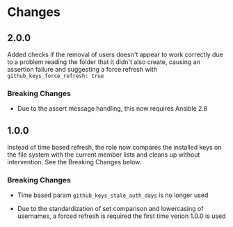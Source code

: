 # Changes

## 2.0.0

Added checks if the removal of users doesn't appear to work correctly
due to a problem reading the folder that it didn't also create, causing an assertion failure and
suggesting a force refresh with `github_keys_force_refresh: true`

### Breaking Changes

* Due to the assert message handling, this now requires Ansible 2.8

## 1.0.0

Instead of time based refresh, the role now compares the installed keys on the file system with the current member lists
and cleans up without intervention. See the Breaking Changes below.

### Breaking Changes

* Time based param `github_keys_stale_auth_days` is no longer used

* Due to the standardization of set comparison and lowercasing of usernames, a forced refresh is required
  the first time verion 1.0.0 is used
